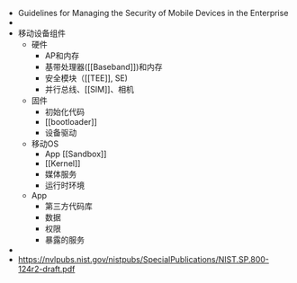 - Guidelines for Managing the Security of Mobile Devices in the Enterprise
-
- 移动设备组件
	- 硬件
		- AP和内存
		- 基带处理器([[Baseband]])和内存
		- 安全模块（[[TEE]], SE)
		- 并行总线、[[SIM]]、相机
	- 固件
		- 初始化代码
		- [[bootloader]]
		- 设备驱动
	- 移动OS
		- App [[Sandbox]]
		- [[Kernel]]
		- 媒体服务
		- 运行时环境
	- App
		- 第三方代码库
		- 数据
		- 权限
		- 暴露的服务
-
- https://nvlpubs.nist.gov/nistpubs/SpecialPublications/NIST.SP.800-124r2-draft.pdf